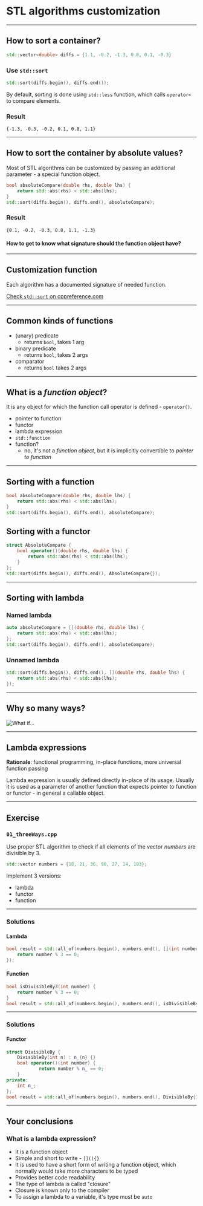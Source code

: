 <!-- .slide: data-background="#111111" -->

# STL algorithms customization

___

## How to sort a container?

```cpp
std::vector<double> diffs = {1.1, -0.2, -1.3, 0.8, 0.1, -0.3}
```

### Use `std::sort`
<!-- .element: class="fragment fade-in" -->

```cpp
std::sort(diffs.begin(), diffs.end());
```
<!-- .element: class="fragment fade-in" -->

By default, sorting is done using `std::less` function, which calls `operator<` to compare elements.
<!-- .element: class="fragment fade-in" -->

### Result
<!-- .element: class="fragment fade-in" -->

`{-1.3, -0.3, -0.2, 0.1, 0.8, 1.1}`
<!-- .element: class="fragment fade-in" -->

___

## How to sort the container by absolute values?

Most of STL algorithms can be customized by passing an additional parameter - a special function object.
<!-- .element: class="fragment fade-in" -->

```cpp
bool absoluteCompare(double rhs, double lhs) {
    return std::abs(rhs) < std::abs(lhs);
}
std::sort(diffs.begin(), diffs.end(), absoluteCompare);
```
<!-- .element: class="fragment fade-in" -->

### Result
<!-- .element: class="fragment fade-in" -->

`{0.1, -0.2, -0.3, 0.8, 1.1, -1.3}`
<!-- .element: class="fragment fade-in" -->

#### How to get to know what signature should the function object have?
<!-- .element: class="fragment fade-in" -->
___

## Customization function

Each algorithm has a documented signature of needed function.

[Check `std::sort` on cppreference.com](https://en.cppreference.com/w/cpp/algorithm/sort)

___

## Common kinds of functions

* <!-- .element: class="fragment fade-in" --> (unary) predicate
  * returns `bool`, takes 1 arg
* <!-- .element: class="fragment fade-in" --> binary predicate
  * returns `bool`, takes 2 args
* <!-- .element: class="fragment fade-in" --> comparator
  * returns `bool` takes 2 args

___

## What is a *function object*?

It is any object for which the function call operator is defined - `operator()`.
<!-- .element: class="fragment fade-in" -->

* <!-- .element: class="fragment fade-in" --> pointer to function
* <!-- .element: class="fragment fade-in" --> functor
* <!-- .element: class="fragment fade-in" --> lambda expression
* <!-- .element: class="fragment fade-in" --> <code>std::function</code>
* <!-- .element: class="fragment fade-in" --> function?
  * no, it's not a *function object*, but it is implicitly convertible to *pointer to function*

___

## Sorting with a function

```cpp
bool absoluteCompare(double rhs, double lhs) {
    return std::abs(rhs) < std::abs(lhs);
}
std::sort(diffs.begin(), diffs.end(), absoluteCompare);
```
<!-- .element: class="fragment fade-in" -->

## Sorting with a functor
<!-- .element: class="fragment fade-in" -->

```cpp
struct AbsoluteCompare {
    bool operator()(double rhs, double lhs) {
        return std::abs(rhs) < std::abs(lhs);
    }
};
std::sort(diffs.begin(), diffs.end(), AbsoluteCompare{});
```
<!-- .element: class="fragment fade-in" -->

___

## Sorting with lambda

### Named lambda
<!-- .element: class="fragment fade-in" -->

```cpp
auto absoluteCompare = [](double rhs, double lhs) {
    return std::abs(rhs) < std::abs(lhs);
};
std::sort(diffs.begin(), diffs.end(), absoluteCompare);
```
<!-- .element: class="fragment fade-in" -->

### Unnamed lambda
<!-- .element: class="fragment fade-in" -->

```cpp
std::sort(diffs.begin(), diffs.end(), [](double rhs, double lhs) {
    return std::abs(rhs) < std::abs(lhs);
});
```
<!-- .element: class="fragment fade-in" -->

___

## Why so many ways?

![What if...](../img/what_if.png)
<!-- .element: class="fragment fade-in" style="text-align: center" -->

___

## Lambda expressions

**Rationale**: functional programming, in-place functions, more universal function passing
<!-- .element: class="fragment fade-in" -->

Lambda expression is usually defined directly in-place of its usage. Usually it is used as a parameter of another function that expects pointer to function or functor - in general a callable object.
<!-- .element: class="fragment fade-in" -->

___

## Exercise

### `01_threeWays.cpp`

Use proper STL algorithm to check if all elements of the vector *numbers* are divisible by 3.

```cpp
std::vector numbers = {18, 21, 36, 90, 27, 14, 103};
```

Implement 3 versions:

* lambda
* functor
* function

___

### Solutions

#### Lambda
<!-- .element: class="fragment fade-in" -->

```cpp
bool result = std::all_of(numbers.begin(), numbers.end(), [](int number){
    return number % 3 == 0;
});
```
<!-- .element: class="fragment fade-in" -->

#### Function
<!-- .element: class="fragment fade-in" -->

```cpp
bool isDivisibleBy3(int number) {
    return number % 3 == 0;
}
bool result = std::all_of(numbers.begin(), numbers.end(), isDivisibleBy3);
```
<!-- .element: class="fragment fade-in" -->

___

### Solutions

#### Functor
<!-- .element: class="fragment fade-in" -->

```cpp
struct DivisibleBy {
    DivisibleBy(int n) : n_{n} {}
    bool operator()(int number) {
            return number % n_ == 0;
    }
private:
    int n_;
};
bool result = std::all_of(numbers.begin(), numbers.end(), DivisibleBy{3});
```
<!-- .element: class="fragment fade-in" -->

___

## Your conclusions

### What is a lambda expression?

* <!-- .element: class="fragment fade-in" --> It is a function object
* <!-- .element: class="fragment fade-in" --> Simple and short to write - <code>[](){}</code>
* <!-- .element: class="fragment fade-in" --> It is used to have a short form of writing a function object, which normally would take more characters to be typed
* <!-- .element: class="fragment fade-in" --> Provides better code readability
* <!-- .element: class="fragment fade-in" --> The type of lambda is called "closure"
* <!-- .element: class="fragment fade-in" --> Closure is known only to the compiler
* <!-- .element: class="fragment fade-in" --> To assign a lambda to a variable, it's type must be <code>auto</code>
